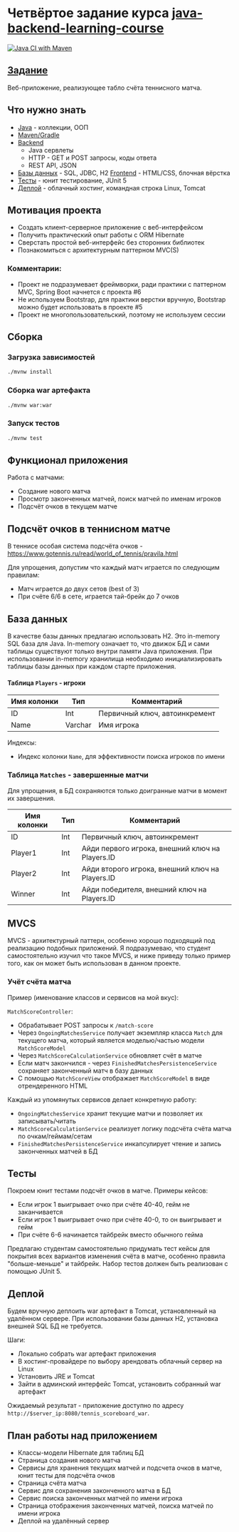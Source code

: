 # Четвёртое задание курса [java-backend-learning-course](https://zhukovsd.github.io/java-backend-learning-course/)

[![Java CI with Maven](https://github.com/farneser/tennis-scoreboard/actions/workflows/maven.yml/badge.svg)](https://github.com/farneser/tennis-scoreboard/actions/workflows/maven.yml)

## [Задание](https://zhukovsd.github.io/java-backend-learning-course/Projects/TennisScoreboard/)

Веб-приложение, реализующее табло счёта теннисного матча.

## Что нужно знать

- [Java](https://github.com/zhukovsd/java-backend-learning-course/Technologies/Java/) - коллекции, ООП
- [Maven/Gradle](https://github.com/zhukovsd/java-backend-learning-course/Technologies/BuildSystems/)
- [Backend](https://github.com/zhukovsd/java-backend-learning-course/Technologies/Backend/)
    - Java сервлеты
    - HTTP - GET и POST запросы, коды ответа
    - REST API, JSON
- [Базы данных](https://github.com/zhukovsd/java-backend-learning-course/Technologies/Databases/) - SQL, JDBC, H2
  [Frontend](https://zhukovsd.github.io/java-backend-learning-course/Technologies/Frontend/) - HTML/CSS, блочная вёрстка
- [Тесты](https://zhukovsd.github.io/java-backend-learning-course/Technologies/Tests/) - юнит тестирование, JUnit 5
- [Деплой](https://github.com/zhukovsd/java-backend-learning-course/Technologies/DevOps/#деплой) - облачный хостинг,
  командная строка Linux, Tomcat

## Мотивация проекта

- Создать клиент-серверное приложение с веб-интерфейсом
- Получить практический опыт работы с ORM Hibernate
- Сверстать простой веб-интерфейс без сторонних библиотек
- Познакомиться с архитектурным паттерном MVC(S)

### Комментарии:

- Проект не подразумевает фреймворки, ради практики с паттерном MVC, Spring Boot начнется с проекта #6
- Не используем Bootstrap, для практики верстки вручную, Bootstrap можно будет использовать в проекте #5
- Проект не многопользовательский, поэтому не используем сессии

## Сборка

### Загрузка зависимостей

```bash
./mvnw install
```

### Сборка war артефакта

```bash
./mvnw war:war
```

### Запуск тестов

```bash
./mvnw test 
```

## Функционал приложения

Работа с матчами:

- Создание нового матча
- Просмотр законченных матчей, поиск матчей по именам игроков
- Подсчёт очков в текущем матче

## Подсчёт очков в теннисном матче

В теннисе особая система подсчёта очков - https://www.gotennis.ru/read/world_of_tennis/pravila.html

Для упрощения, допустим что каждый матч играется по следующим правилам:

- Матч играется до двух сетов (best of 3)
- При счёте 6/6 в сете, играется тай-брейк до 7 очков

## База данных

В качестве базы данных предлагаю использовать H2. Это in-memory SQL база для Java. In-memory означает то, что движок БД
и сами таблицы существуют только внутри памяти Java приложения. При использовании in-memory хранилища необходимо
инициализировать таблицы базы данных при каждом старте приложения.

#### Таблица `Players` - игроки

| Имя колонки | Тип     | Комментарий                   |
|-------------|---------|-------------------------------|
| ID          | Int     | Первичный ключ, автоинкремент |
| Name        | Varchar | Имя игрока                    |

Индексы:

- Индекс колонки `Name`, для эффективности поиска игроков по имени

### Таблица `Matches` - завершенные матчи

Для упрощения, в БД сохраняются только доигранные матчи в момент их завершения.

| Имя колонки | Тип | Комментарий                                     |
|-------------|-----|-------------------------------------------------|
| ID          | Int | Первичный ключ, автоинкремент                   |
| Player1     | Int | Айди первого игрока, внешний ключ на Players.ID |
| Player2     | Int | Айди второго игрока, внешний ключ на Players.ID |
| Winner      | Int | Айди победителя, внешний ключ на Players.ID     |

## MVCS

MVCS - архитектурный паттерн, особенно хорошо подходящий под реализацию подобных приложений. Я подразумеваю, что студент
самостоятельно изучил что такое MVCS, и ниже приведу только пример того, как он может быть использован в данном проекте.

### Учёт счёта матча

Пример (именование классов и сервисов на мой вкус):

`MatchScoreController`:

- Обрабатывает POST запросы к `/match-score`
- Через `OngoingMatchesService` получает экземпляр класса `Match` для текущего матча, который является моделью/частью
  модели `MatchScoreModel`
- Через `MatchScoreCalculationService` обновляет счёт в матче
- Если матч закончился - через `FinishedMatchesPersistenceService` сохраняет законченный матч в базу данных
- С помощью `MatchScoreView` отображает `MatchScoreModel` в виде отрендеренного HTML

Каждый из упомянутых сервисов делает конкретную работу:

- `OngoingMatchesService` хранит текущие матчи и позволяет их записывать/читать
- `MatchScoreCalculationService` реализует логику подсчёта счёта матча по очкам/геймам/сетам
- `FinishedMatchesPersistenceService` инкапсулирует чтение и запись законченных матчей в БД

## Тесты

Покроем юнит тестами подсчёт очков в матче. Примеры кейсов:

- Если игрок 1 выигрывает очко при счёте 40-40, гейм не заканчивается
- Если игрок 1 выигрывает очко при счёте 40-0, то он выигрывает и гейм
- При счёте 6-6 начинается тайбрейк вместо обычного гейма

Предлагаю студентам самостоятельно придумать тест кейсы для покрытия всех вариантов изменения счёта в матче, особенно
правила "больше-меньше" и тайбрейк. Набор тестов должен быть реализован с помощью JUnit 5.

## Деплой

Будем вручную деплоить war артефакт в Tomcat, установленный на удалённом сервере. При использовании базы данных H2,
установка внешней SQL БД не требуется.

Шаги:

- Локально собрать war артефакт приложения
- В хостинг-провайдере по выбору арендовать облачный сервер на Linux
- Установить JRE и Tomcat
- Зайти в админский интерфейс Tomcat, установить собранный war артефакт

Ожидаемый результат - приложение доступно по адресу `http://$server_ip:8080/tennis_scoreboard_war`.

## План работы над приложением

- Классы-модели Hibernate для таблиц БД
- Страница создания нового матча
- Сервисы для хранения текущих матчей и подсчета очков в матче, юнит тесты для подсчёта очков
- Страница счёта матча
- Сервис для сохранения законченного матча в БД
- Сервис поиска законченных матчей по имени игрока
- Страница отображения законченных матчей, поиска матчей по имени игрока
- Деплой на удалённый сервер